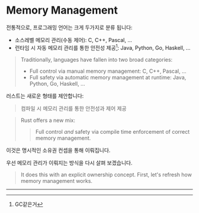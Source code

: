 # Memory Management

전통적으로, 프로그래밍 언어는 크게 두가지로 분류 됩니다:

* 소스레벨 메모리 관리(수동 제어): C, C++, Pascal, ...
* 런타임 시 자동 메모리 관리를 통한 안전성 제공[^역주1]: Java, Python, Go, Haskell, ... 
> Traditionally, languages have fallen into two broad categories:
> 
> * Full control via manual memory management: C, C++, Pascal, ...
> * Full safety via automatic memory management at runtime: Java, Python, Go, Haskell, ...

러스트는 새로운 형태를 제안합니다: 
> 컴파일 시 메모리 관리를 통한 안전성과 제어 제공

> Rust offers a new mix:
> 
>> Full control *and* safety via compile time enforcement of correct memory
>> management.

이것은 명시적인 소유권 컨셉을 통해 이뤄집니다. 

우선 메모리 관리가 이뤄지는 방식을 다시 살펴 보겠습니다.
> It does this with an explicit ownership concept.
> First, let's refresh how memory management works.

---
[^역주1]: GC같은거 
